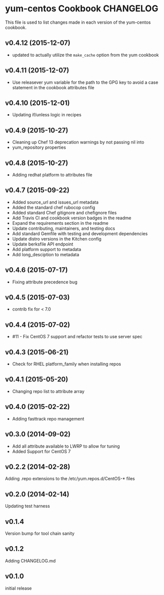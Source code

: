 # yum-centos Cookbook CHANGELOG
This file is used to list changes made in each version of the yum-centos cookbook.

## v0.4.12 (2015-12-07)
- updated to actually utilize the `make_cache` option from the yum cookbook

## v0.4.11 (2015-12-07)
- Use releasever yum variable for the path to the GPG key to avoid a case statement in the cookbook attributes file

## v0.4.10 (2015-12-01)
- Updating if/unless logic in recipes

## v0.4.9 (2015-10-27)
- Cleaning up Chef 13 deprecation warnings by not passing nil into
- yum_repository properties

## v0.4.8 (2015-10-27)
- Adding redhat platform to attributes file

## v0.4.7 (2015-09-22)
- Added source_url and issues_url metadata
- Added the standard chef rubocop config
- Added standard Chef gitignore and chefignore files
- Add Travis CI and cookbook version badges in the readme
- Expand the requirements section in the readme
- Update contributing, maintainers, and testing docs
- Add standard Gemfile with testing and development dependencies
- Update distro versions in the Kitchen config
- Update berksfile API endpoint
- Add platform support to metadata
- Add long_desciption to metadata

## v0.4.6 (2015-07-17)
- Fixing attribute precedence bug

## v0.4.5 (2015-07-03)
- contrib fix for < 7.0

## v0.4.4 (2015-07-02)
- #11 - Fix CentOS 7 support and refactor tests to use server spec

## v0.4.3 (2015-06-21)
- Check for RHEL platform_family when installing repos

## v0.4.1 (2015-05-20)
- Changing repo list to attribute array

## v0.4.0 (2015-02-22)
- Adding fasttrack repo management

## v0.3.0 (2014-09-02)
- Add all attribute available to LWRP to allow for tuning
- Added Support for CentOS 7

## v0.2.2 (2014-02-28)
Adding .repo extensions to the /etc/yum.repos.d/CentOS-* files

## v0.2.0 (2014-02-14)
Updating test harness

## v0.1.4
Version bump for tool chain sanity

## v0.1.2
Adding CHANGELOG.md

## v0.1.0
initial release
